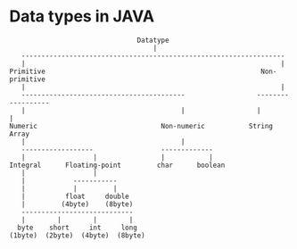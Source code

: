 # Data types in JAVA

                                    Datatype
                                        |
       ------------------------------------------------------------------
       |                                                                |
    Primitive                                                      Non-primitive
       |                                                                |
       -----------------------------------------                  ------------------
       |                                       |                  |                |
    Numeric                               Non-numeric           String          Array
       |                                       |
       ------------------                 -------------
       |                 |                |           |
    Integral      Floating-point         char      boolean
       |                 |
       |            -----------
       |            |         |
       |          float     double
       |         (4byte)    (8byte)
       ----------------------------
       |        |        |        | 
      byte    short     int     long
    (1byte)  (2byte)  (4byte)  (8byte)